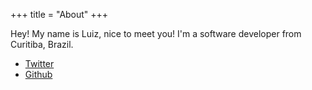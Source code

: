 +++
title = "About"
+++

Hey! My name is Luiz, nice to meet you! I'm a software developer from Curitiba, Brazil.

* [Twitter][twitter]
* [Github][github]

[olist]: http://www.olist.com
[twitter]: https://twitter.com/luizdepra
[github]: https://github.com/luizdepra
